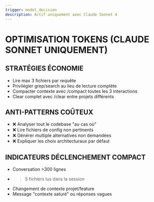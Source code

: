 ```yaml
---
trigger: model_decision
description: Actif uniquement avec Claude Sonnet 4
---
```


# OPTIMISATION TOKENS (CLAUDE SONNET UNIQUEMENT)

## STRATÉGIES ÉCONOMIE
- Lire max 3 fichiers par requête
- Privilégier grep/search au lieu de lecture complète
- Compacter contexte avec /compact toutes les 3 interactions
- Clear complet avec /clear entre projets différents

## ANTI-PATTERNS COÛTEUX
- ❌ Analyser tout le codebase "au cas où"
- ❌ Lire fichiers de config non pertinents
- ❌ Générer multiple alternatives non demandées
- ❌ Expliquer les choix architecturaux par défaut

## INDICATEURS DÉCLENCHEMENT COMPACT
- Conversation >300 lignes
- >5 fichiers lus dans la session
- Changement de contexte projet/feature
- Message "contexte saturé" ou réponses vagues